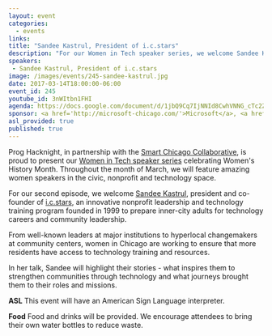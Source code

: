```yaml
---
layout: event
categories:
  - events 
links:
title: "Sandee Kastrul, President of i.c.stars"
description: "For our Women in Tech speaker series, we welcome Sandee Kastrul, president and co-founder of i.c.stars, an innovative nonprofit leadership and technology training program founded in 1999 to prepare inner-city adults for technology careers and community leadership."
speakers:
 - Sandee Kastrul, President of i.c.stars
image: /images/events/245-sandee-kastrul.jpg
date: 2017-03-14T18:00:00-06:00
event_id: 245
youtube_id: 3nWItbn1FHI
agenda: https://docs.google.com/document/d/1jbQ9Cq7IjNNId8CwhVNNG_cTc2ZNRvCtpTCibwY4ZE4/edit#
sponsor: <a href='http://microsoft-chicago.com/'>Microsoft</a>, <a href='http://smartchicagocollaborative.org/'>Smart Chicago</a>
asl_provided: true
published: true
---
```


Prog Hacknight, in partnership with the [Smart Chicago Collaborative](http://smartchicagocollaborative.org/), is proud to present our [Women in Tech speaker series](https://chihacknight.org/blog/2017/03/07/presenting-the-women-in-tech-speaker-series.html) celebrating Women's History Month. Throughout the month of March, we will feature amazing women speakers in the civic, nonprofit and technology space.

For our second episode, we welcome [Sandee Kastrul](https://twitter.com/SandeeKastrul), president and co-founder of [i.c.stars](http://www.icstars.org/), an innovative nonprofit leadership and technology training program founded in 1999 to prepare inner-city adults for technology careers and community leadership.

From well-known leaders at major institutions to hyperlocal changemakers at community centers, women in Chicago are working to ensure that more residents have access to technology training and resources. 

In her talk, Sandee will highlight their stories - what inspires them to strengthen communities through technology and what journeys brought them to their roles and missions.

**ASL** This event will have an American Sign Language interpreter.

**Food** Food and drinks will be provided. We encourage attendees to bring their own water bottles to reduce waste.
